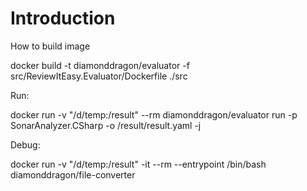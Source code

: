 # Introduction 

How to build image 

docker build -t diamonddragon/evaluator -f src/ReviewItEasy.Evaluator/Dockerfile ./src

Run:

docker run -v "/d/temp:/result"   --rm diamonddragon/evaluator  run -p SonarAnalyzer.CSharp -o /result/result.yaml -j

Debug:

docker run -v "/d/temp:/result" -it --rm  --entrypoint /bin/bash  diamonddragon/file-converter 